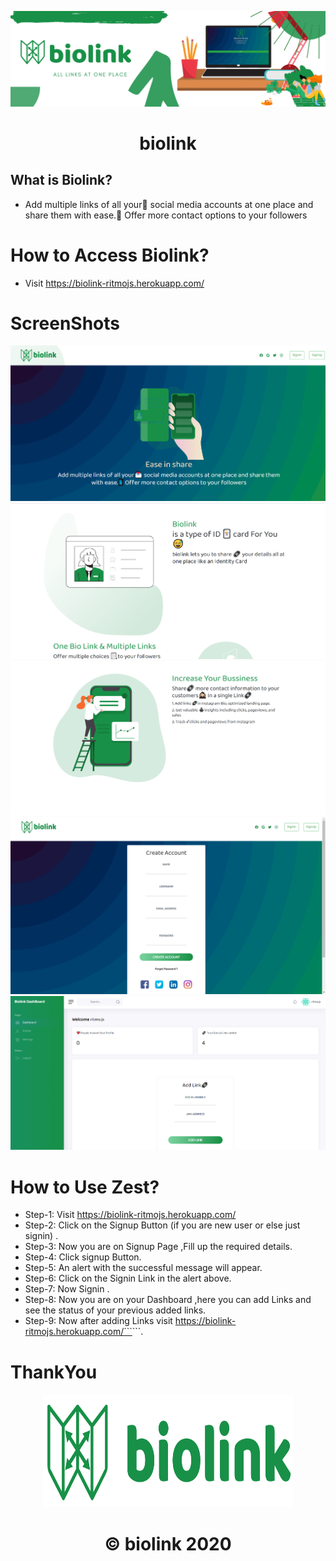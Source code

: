<p align="center">
  <a>
    <img src="./images/biolink.png" width = "1400px"/>
  </a>
</p>
<h1 align="center">
  biolink
</h1>

 
</p>

## What is Biolink?
* Add multiple links of all your💌 social media accounts at one place and share them with ease.📱 Offer more contact options to your followers



# How to Access Biolink?

* Visit https://biolink-ritmojs.herokuapp.com/



# ScreenShots
<img src="./images/Home.png">
<img src="./images/Home2.png">
<img src="./images/Home3.png">
<img src="./images/signup.png">


<img src="./images/dashboard.png">



# How to Use Zest?

* Step-1: Visit https://biolink-ritmojs.herokuapp.com/
* Step-2: Click on the Signup Button (if you are new user or else just signin) .
* Step-3: Now you are on Signup Page ,Fill up the required details.
* Step-4: Click signup Button.
* Step-5: An alert with the successful message will appear.
* Step-6: Click on the Signin Link in the alert above.
* Step-7: Now Signin .
* Step-8: Now you are on your Dashboard ,here you can add Links and see the status of your previous added links.
* Step-9: Now after adding Links visit  https://biolink-ritmojs.herokuapp.com/```<yourbiolinkID>```.



# ThankYou 
<p align="center">
<img src="./images/logo.png" width="400" height ="180">
</p>

<h1 align="center">
   © biolink 2020
</h1>

